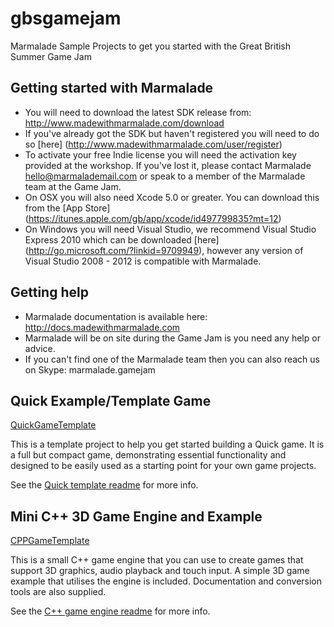 gbsgamejam
==========

Marmalade Sample Projects to get you started with the Great British Summer Game Jam

Getting started with Marmalade
------------------------------
* You will need to download the latest SDK release from: http://www.madewithmarmalade.com/download
* If you've already got the SDK but haven't registered you will need to do so [here] (http://www.madewithmarmalade.com/user/register)
* To activate your free Indie license you will need the activation key provided at the workshop.  If you've lost it, please contact Marmalade hello@marmalademail.com or speak to a member of the Marmalade team at the Game Jam.
* On OSX you will also need Xcode 5.0 or greater.  You can download this from the [App Store] (https://itunes.apple.com/gb/app/xcode/id497799835?mt=12)
* On Windows you will need Visual Studio, we recommend Visual Studio Express 2010 which can be downloaded [here] (http://go.microsoft.com/?linkid=9709949), however any version of Visual Studio 2008 - 2012 is compatible with Marmalade.

Getting help
------------
* Marmalade documentation is available here: http://docs.madewithmarmalade.com
* Marmalade will be on site during the Game Jam is you need any help or advice. 
* If you can't find one of the Marmalade team then you can also reach us on Skype: marmalade.gamejam

Quick Example/Template Game
---------------------------

[QuickGameTemplate](QuickGameTemplate/)

This is a template project to help you get started building a Quick game. It is a full
but compact game, demonstrating essential functionality and designed to be easily used
as a starting point for your own game projects.

See the [Quick template readme](QuickGameTemplate/ReadMe.QuickGameTemplate.txt) for more
info.

Mini C++ 3D Game Engine and Example
-----------------------------------

[CPPGameTemplate](CPPGameTemplate/)

This is a small C++ game engine that you can use to create games that 
support 3D graphics, audio playback and touch input. A simple 3D game example that 
utilises the engine is included. Documentation and conversion tools are also supplied.

See the [C++ game engine readme](CPPGameTemplate/ReadMe.CPPGameTemplate.txt) for more
info.
